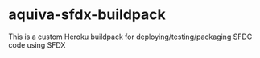 # aquiva-sfdx-buildpack

This is a custom Heroku buildpack for deploying/testing/packaging SFDC code using SFDX
